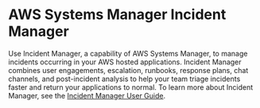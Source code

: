 # AWS Systems Manager Incident Manager<a name="incident-manager"></a>

Use Incident Manager, a capability of AWS Systems Manager, to manage incidents occurring in your AWS hosted applications\. Incident Manager combines user engagements, escalation, runbooks, response plans, chat channels, and post\-incident analysis to help your team triage incidents faster and return your applications to normal\. To learn more about Incident Manager, see the [Incident Manager User Guide](https://docs.aws.amazon.com/incident-manager/latest/userguide/what-is-incident-manager.html)\. 